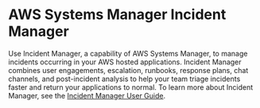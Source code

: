 # AWS Systems Manager Incident Manager<a name="incident-manager"></a>

Use Incident Manager, a capability of AWS Systems Manager, to manage incidents occurring in your AWS hosted applications\. Incident Manager combines user engagements, escalation, runbooks, response plans, chat channels, and post\-incident analysis to help your team triage incidents faster and return your applications to normal\. To learn more about Incident Manager, see the [Incident Manager User Guide](https://docs.aws.amazon.com/incident-manager/latest/userguide/what-is-incident-manager.html)\. 